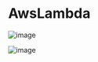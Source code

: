 # AwsLambda
![image](https://github.com/Kriengg/AwsLambda/assets/6264991/833d850a-023a-4ec2-aafa-c78ba76f58e7)


![image](https://github.com/Kriengg/AwsLambda/assets/6264991/1fec1fb4-9a8f-4b0d-9375-173999cd24c7)

